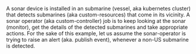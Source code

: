 
A sonar device is installed in an submarine (vessel, aka kubernetes cluster) that detects submarines (aka custom-resources) that come in its vicinity. A sonar operator (aka custom-controller) job is to keep looking at the sonar (monitor), get the details of the detected submarines and take appropriate actions. For the sake of this example, let us assume the sonar-operator is trying to raise an alert (aka. publish event), whenever a non-US submarine is detected. 

